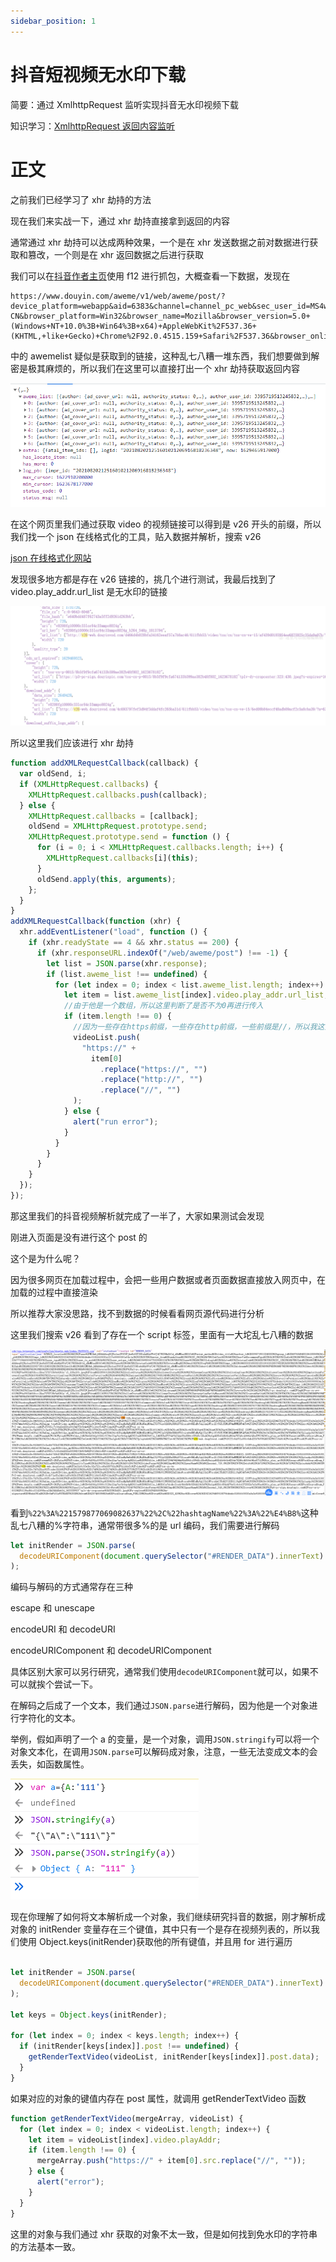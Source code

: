 ```yaml
---
sidebar_position: 1
---
```


# 抖音短视频无水印下载

简要：通过 XmlhttpRequest 监听实现抖音无水印视频下载

知识学习：[XmlhttpRequest 返回内容监听](/docs/basics/XmlhttpRequest返回内容监听/)

# 正文

之前我们已经学习了 xhr 劫持的方法

现在我们来实战一下，通过 xhr 劫持直接拿到返回的内容

通常通过 xhr 劫持可以达成两种效果，一个是在 xhr 发送数据之前对数据进行获取和篡改，一个则是在 xhr 返回数据之后进行获取

我们可以在[抖音作者主页](https://www.douyin.com/user/MS4wLjABAAAAeq80JKa1oaIFOCOFjkw8o5STIHIsAnBQxVPxVJ4C7RZ5Hn8f1d_zNsMKaa8EOlCw?enter_method=video_title&author_id=3395719513245832&group_id=6976849455186185505&log_pb=%7B%22impr_id%22%3A%22021629423215634fdbddc0100fff0030a1217e00000001a54c1a3%22%7D&enter_from=undefined)使用 f12 进行抓包，大概查看一下数据，发现在

```
https://www.douyin.com/aweme/v1/web/aweme/post/?device_platform=webapp&aid=6383&channel=channel_pc_web&sec_user_id=MS4wLjABAAAAeq80JKa1oaIFOCOFjkw8o5STIHIsAnBQxVPxVJ4C7RZ5Hn8f1d_zNsMKaa8EOlCw&max_cursor=1624424355000&count=10&publish_video_strategy_type=2&version_code=160100&version_name=16.1.0&cookie_enabled=true&screen_width=1536&screen_height=864&browser_language=zh-CN&browser_platform=Win32&browser_name=Mozilla&browser_version=5.0+(Windows+NT+10.0%3B+Win64%3B+x64)+AppleWebKit%2F537.36+(KHTML,+like+Gecko)+Chrome%2F92.0.4515.159+Safari%2F537.36&browser_online=true&_signature=_02B4Z6wo00d01gP1vzgAAIDCg.dFeeve9RYD9buAAOHw7d
```

中的 awemelist 疑似是获取到的链接，这种乱七八糟一堆东西，我们想要做到解密是极其麻烦的，所以我们在这里可以直接打出一个 xhr 劫持获取返回内容

![](./img/01/1.png)

在这个网页里我们通过获取 video 的视频链接可以得到是 v26 开头的前缀，所以我们找一个 json 在线格式化的工具，贴入数据并解析，搜索 v26

[json 在线格式化网站](https://www.sojson.com/)

发现很多地方都是存在 v26 链接的，挑几个进行测试，我最后找到了 video.play_addr.url_list 是无水印的链接

![](./img/01/2.png)

所以这里我们应该进行 xhr 劫持

```js
function addXMLRequestCallback(callback) {
  var oldSend, i;
  if (XMLHttpRequest.callbacks) {
    XMLHttpRequest.callbacks.push(callback);
  } else {
    XMLHttpRequest.callbacks = [callback];
    oldSend = XMLHttpRequest.prototype.send;
    XMLHttpRequest.prototype.send = function () {
      for (i = 0; i < XMLHttpRequest.callbacks.length; i++) {
        XMLHttpRequest.callbacks[i](this);
      }
      oldSend.apply(this, arguments);
    };
  }
}
addXMLRequestCallback(function (xhr) {
  xhr.addEventListener("load", function () {
    if (xhr.readyState == 4 && xhr.status == 200) {
      if (xhr.responseURL.indexOf("/web/aweme/post") !== -1) {
        let list = JSON.parse(xhr.response);
        if (list.aweme_list !== undefined) {
          for (let index = 0; index < list.aweme_list.length; index++) {
            let item = list.aweme_list[index].video.play_addr.url_list;
            //由于他是一个数组，所以这里判断了是否不为0再进行传入
            if (item.length !== 0) {
              //因为一些存在https前缀，一些存在http前缀，一些前缀是//，所以我这里直接全部过滤为空加入了https
              videoList.push(
                "https://" +
                  item[0]
                    .replace("https://", "")
                    .replace("http://", "")
                    .replace("//", "")
              );
            } else {
              alert("run error");
            }
          }
        }
      }
    }
  });
});
```

那这里我们的抖音视频解析就完成了一半了，大家如果测试会发现

刚进入页面是没有进行这个 post 的

这个是为什么呢？

因为很多网页在加载过程中，会把一些用户数据或者页面数据直接放入网页中，在加载的过程中直接渲染

所以推荐大家没思路，找不到数据的时候看看网页源代码进行分析

这里我们搜索 v26 看到了存在一个 script 标签，里面有一大坨乱七八糟的数据

![](./img/01/3.png)

看到`%22%3A%221579877069082637%22%2C%22hashtagName%22%3A%22%E4%B8%`这种乱七八糟的%字符串，通常带很多%的是 url 编码，我们需要进行解码

```js
let initRender = JSON.parse(
  decodeURIComponent(document.querySelector("#RENDER_DATA").innerText)
);
```

编码与解码的方式通常存在三种

escape 和 unescape

encodeURI 和 decodeURI

encodeURIComponent 和 decodeURIComponent

具体区别大家可以另行研究，通常我们使用`decodeURIComponent`就可以，如果不可以就挨个尝试一下。

在解码之后成了一个文本，我们通过`JSON.parse`进行解码，因为他是一个对象进行字符化的文本。

举例，假如声明了一个 a 的变量，是一个对象，调用`JSON.stringify`可以将一个对象文本化，在调用`JSON.parse`可以解码成对象，注意，一些无法变成文本的会丢失，如函数属性。

![](./img/01/4.png)

现在你理解了如何将文本解析成一个对象，我们继续研究抖音的数据，刚才解析成对象的 initRender 变量存在三个键值，其中只有一个是存在视频列表的，所以我们使用 Object.keys(initRender)获取他的所有键值，并且用 for 进行遍历

```js

let initRender = JSON.parse(
  decodeURIComponent(document.querySelector("#RENDER_DATA").innerText)
);

let keys = Object.keys(initRender);

for (let index = 0; index < keys.length; index++) {
  if (initRender[keys[index]].post !== undefined) {
    getRenderTextVideo(videoList, initRender[keys[index]].post.data);
  }
}
```

如果对应的对象的键值内存在 post 属性，就调用 getRenderTextVideo 函数

```js
function getRenderTextVideo(mergeArray, videoList) {
  for (let index = 0; index < videoList.length; index++) {
    let item = videoList[index].video.playAddr;
    if (item.length !== 0) {
      mergeArray.push("https://" + item[0].src.replace("//", ""));
    } else {
      alert("error");
    }
  }
}
```

这里的对象与我们通过 xhr 获取的对象不太一致，但是如何找到免水印的字符串的方法基本一致。
